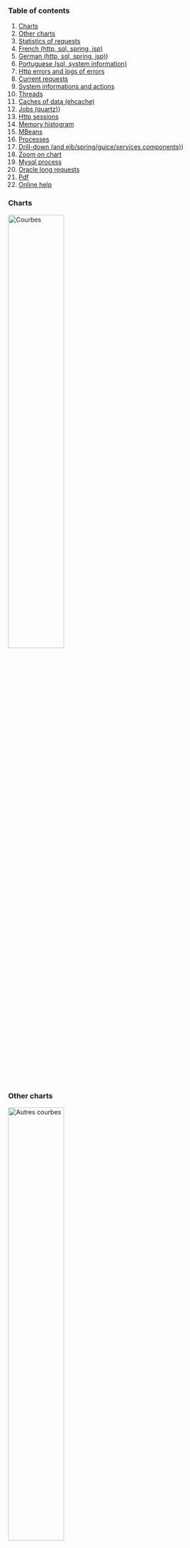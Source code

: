 ### Table of contents ###
  1. [Charts](#charts)
  1. [Other charts](#other-charts)
  1. [Statistics of requests](#statistics-of-requests)
  1. [French (http, sql, spring, jsp)](#french-http-sql-spring-jsp)
  1. [German (http, sql, spring, jsp)](#german-http-sql-spring-jsp))
  1. [Portuguese (sql, system information)](#portuguese-sql-system-information)
  1. [Http errors and logs of errors](#http-errors-and-logs-of-errors)
  1. [Current requests](#current-requests)
  1. [System informations and actions](#system-informations-and-actions)
  1. [Threads](#threads)
  1. [Caches of data (ehcache)](#caches-of-data-ehcache)
  1. [Jobs (quartz)](#jobs-quartz))
  1. [Http sessions](#http-sessions)
  1. [Memory histogram](#memory-histogram)
  1. [MBeans](#mbeans)
  1. [Processes](#processes)
  1. [Drill-down (and ejb/spring/guice/services components)](#drill-down-and-ejbspringguiceservices-components))
  1. [Zoom on chart](#zoom-on-chart)
  1. [Mysql process](#mysql-process)
  1. [Oracle long requests](#oracle-long-requests)
  1. [Pdf](#pdf)
  1. [Online help](#online-help)

<div>
<h3>Charts</h3>
<a href='../master/javamelody-core/src/site/resources/screenshots/graphs.png'><img src='../master/javamelody-core/src/site/resources/screenshots/graphs.png' alt='Courbes' width='50%' /></a>

<h3>Other charts</h3>
<a href='../master/javamelody-core/src/site/resources/screenshots/autres_courbes.png'><img src='../master/javamelody-core/src/site/resources/screenshots/autres_courbes.png' alt='Autres courbes' width='50%' /></a>

<h3>Statistics of requests</h3>
<a href='../master/javamelody-core/src/site/resources/screenshots/statistiques.png'><img src='../master/javamelody-core/src/site/resources/screenshots/statistiques.png' alt='Statistiques requêtes' width='50%' /></a>

<h3>French (http, sql, spring, jsp)</h3>
<a href='../master/javamelody-core/src/site/resources/screenshots/french_http_sql_spring_jsp.png'><img src='../master/javamelody-core/src/site/resources/screenshots/french_http_sql_spring_jsp.png' alt='Français' width='50%' /></a>

<h3>German (http, sql, spring, jsp)</h3>
<a href='../master/javamelody-core/src/site/resources/screenshots/german_http_sql_spring_jsp.PNG'><img src='../master/javamelody-core/src/site/resources/screenshots/german_http_sql_spring_jsp.PNG' alt='Allemand' width='50%' /></a>

<h3>Portuguese (sql, system information)</h3>
<a href='../master/javamelody-core/src/site/resources/screenshots/portuguese_sql_system.png'><img src='../master/javamelody-core/src/site/resources/screenshots/portuguese_sql_system.png' alt='Portugais' width='50%' /></a>

<h3>Http errors and logs of errors</h3>
<a href='../master/javamelody-core/src/site/resources/screenshots/erreurs_http_et_logs_erreurs.png'><img src='../master/javamelody-core/src/site/resources/screenshots/erreurs_http_et_logs_erreurs.png' alt="Erreurs http et logs d'erreurs" width='50%' /></a>

<h3>Current requests</h3>
<a href='../master/javamelody-core/src/site/resources/screenshots/requetes_en_cours.png'><img src='../master/javamelody-core/src/site/resources/screenshots/requetes_en_cours.png' alt='Requête en cours' width='50%' /></a>

<h3>System informations and actions</h3>
<a href='../master/javamelody-core/src/site/resources/screenshots/infos_systemes.png'><img src='../master/javamelody-core/src/site/resources/screenshots/infos_systemes.png' alt='Informations systèmes' width='50%' /></a>

<h3>Threads</h3>
<a href='../master/javamelody-core/src/site/resources/screenshots/threads.png'><img src='../master/javamelody-core/src/site/resources/screenshots/threads.png' alt='Threads' width='50%' /></a>

<h3>Caches of data (ehcache)</h3>
<a href='../master/javamelody-core/src/site/resources/screenshots/caches.png'><img src='../master/javamelody-core/src/site/resources/screenshots/caches.png' alt='Caches de données' width='50%' /></a>

<h3>Jobs (quartz)</h3>
<a href='../master/javamelody-core/src/site/resources/screenshots/jobs.png'><img src='../master/javamelody-core/src/site/resources/screenshots/jobs.png' alt='Jobs' width='50%' /></a>

<h3>Http sessions</h3>
<a href='../master/javamelody-core/src/site/resources/screenshots/sessions.png'><img src='../master/javamelody-core/src/site/resources/screenshots/sessions.png' alt='Http sessions' width='50%' /></a>

<h3>Memory histogram</h3>
<a href='../master/javamelody-core/src/site/resources/screenshots/heaphisto.png'><img src='../master/javamelody-core/src/site/resources/screenshots/heaphisto.png' alt='Histogramme mémoire' width='50%' /></a>

<h3>MBeans</h3>
<a href='../master/javamelody-core/src/site/resources/screenshots/mbeans.png'><img src='../master/javamelody-core/src/site/resources/screenshots/mbeans.png' alt='MBeans' width='50%' /></a>

<h3>Processes</h3>
<a href='../master/javamelody-core/src/site/resources/screenshots/processus.png'><img src='../master/javamelody-core/src/site/resources/screenshots/processus.png' alt='Processus' width='50%' /></a>

<h3>Drill-down (and ejb/spring/guice/services components)</h3>
<a href='../master/javamelody-core/src/site/resources/screenshots/drill-down.png'><img src='../master/javamelody-core/src/site/resources/screenshots/drill-down.png' alt='Drill-down (et composants ejb/spring/autres)' width='50%' /></a>

<h3>Zoom on chart</h3>
<a href='../master/javamelody-core/src/site/resources/screenshots/zoom.png'><img src='../master/javamelody-core/src/site/resources/screenshots/zoom.png' alt='Zoom sur graph' width='50%' /></a>

<h3>Mysql process</h3>
<a href='../master/javamelody-core/src/site/resources/screenshots/process_mysql.png'><img src='../master/javamelody-core/src/site/resources/screenshots/process_mysql.png' alt='Processus mysql' width='50%' /></a>

<h3>Oracle long requests</h3>
<a href='../master/javamelody-core/src/site/resources/screenshots/top_sql_oracle.png'><img src='../master/javamelody-core/src/site/resources/screenshots/top_sql_oracle.png' alt='Requêtes longues oracle' width='50%' /></a>

<h3>Pdf</h3>
<a href='../master/javamelody-core/src/site/resources/screenshots/pdf.png'><img src='../master/javamelody-core/src/site/resources/screenshots/pdf.png' alt='Pdf' width='50%' /></a>

<h3>Online help</h3>
<a href='../master/javamelody-core/src/site/resources/screenshots/aide_en_ligne.png'><img src='../master/javamelody-core/src/site/resources/screenshots/aide_en_ligne.png' alt='Aide en ligne' width='50%' /></a>

</div>
